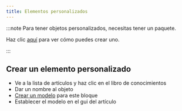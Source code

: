 ```yaml
---
title: Elementos personalizados
---
```


:::note Para tener objetos personalizados, necesitas tener un paquete.

Haz clic [aquí](pack#create-a-pack) para ver cómo puedes crear uno.

:::

## Crear un elemento personalizado

* Ve a la lista de artículos y haz clic en el libro de conocimientos
* Dar un nombre al objeto
* [Crear un modelo](custom-models) para este bloque
* Establecer el modelo en el gui del artículo
